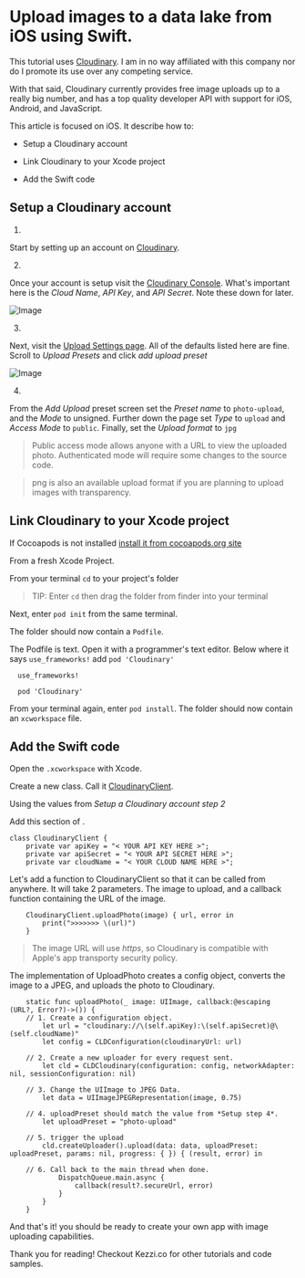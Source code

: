 # Upload images to a data lake from iOS using Swift.

This tutorial uses [Cloudinary](https://cloudinary.com/about). I am in no way affiliated with this company nor do I promote its use over any competing service.

With that said, Cloudinary currently provides free image uploads up to a really big number, and has a top quality developer API with support for iOS, Android, and JavaScript.

This article is focused on iOS. It describe how to: 

  - Setup a Cloudinary account

  - Link Cloudinary to your Xcode project

  - Add the Swift code


## Setup a Cloudinary account

1. 
Start by setting up an account on [Cloudinary](https://cloudinary.com/users/register/free).

2. 
Once your account is setup visit the [Cloudinary Console](https://cloudinary.com/console). What's important here is the *Cloud Name*, *API Key*, and *API Secret*. Note these down for later.

![Image](https://bytebucket.org/lee-kezzi-co/image-upload-sample/raw/7886a6f5fd25dd9c42f5e4e0bbff74ac63f33b83/media/cloudinary-api.png#center)


3. 
Next, visit the [Upload Settings page](https://cloudinary.com/console/settings/upload). All of the defaults listed here are fine. Scroll to *Upload Presets* and click *add upload preset* 

![Image](https://bytebucket.org/lee-kezzi-co/image-upload-sample/raw/7886a6f5fd25dd9c42f5e4e0bbff74ac63f33b83/media/add-upload-preset2.png)

4. 
From the *Add Upload* preset screen set the *Preset name* to `photo-upload`, and the *Mode* to unsigned. Further down the page set *Type* to `upload` and *Access Mode* to `public`. Finally, set the *Upload format* to `jpg`

>Public access mode allows anyone with a URL to view the uploaded photo. Authenticated mode will require some changes to the source code. 

>png is also an available upload format if you are planning to upload images with transparency.


## Link Cloudinary to your Xcode project

If Cocoapods is not installed [install it from cocoapods.org site](https://cocoapods.org/)



From a fresh Xcode Project.


From your terminal `cd` to your project's folder 

> TIP: Enter `cd` then drag the folder from finder into your terminal

Next, enter `pod init` from the same terminal. 

The folder should now contain a `Podfile`.

The Podfile is text. Open it with a programmer's text editor. Below where it says `use_frameworks!` add `pod 'Cloudinary'`
```
  use_frameworks!

  pod 'Cloudinary'
```

From your terminal again, enter `pod install`. The folder should now contain an `xcworkspace` file.

## Add the Swift code

Open the `.xcworkspace` with Xcode.

Create a new class. Call it [CloudinaryClient](https://bitbucket.org/lee-kezzi-co/image-upload-sample/src/3ea40fb611652ace61fa581276d3e489fb142d7e/image-upload-sample/CloudinaryClient.swift?at=master&fileviewer=file-view-default).

Using the values from *Setup a Cloudinary account step 2* 

Add this section of .
```
class CloudinaryClient {
    private var apiKey = "< YOUR API KEY HERE >";
    private var apiSecret = "< YOUR API SECRET HERE >";
    private var cloudName = "< YOUR CLOUD NAME HERE >";
```

Let's add a function to CloudinaryClient so that it can be called from anywhere. It will take 2 parameters. The image to upload, and a callback function containing the URL of the image.
```
    CloudinaryClient.uploadPhoto(image) { url, error in
        print(">>>>>>> \(url)")
    }
```
> The image URL will use _https_, so Cloudinary is compatible with Apple's app transporty security policy.

The implementation of UploadPhoto creates a config object, converts the image to a JPEG, and uploads the photo to Cloudinary.

```
    static func uploadPhoto(_ image: UIImage, callback:@escaping (URL?, Error?)->()) {
    // 1. Create a configuration object.
        let url = "cloudinary://\(self.apiKey):\(self.apiSecret)@\(self.cloudName)"
        let config = CLDConfiguration(cloudinaryUrl: url)

    // 2. Create a new uploader for every request sent. 
        let cld = CLDCloudinary(configuration: config, networkAdapter: nil, sessionConfiguration: nil)

    // 3. Change the UIImage to JPEG Data.
        let data = UIImageJPEGRepresentation(image, 0.75)

    // 4. uploadPreset should match the value from *Setup step 4*. 
        let uploadPreset = "photo-upload"
    
    // 5. trigger the upload
        cld.createUploader().upload(data: data, uploadPreset: uploadPreset, params: nil, progress: { }) { (result, error) in
            
    // 6. Call back to the main thread when done.
            DispatchQueue.main.async {
                callback(result?.secureUrl, error)
            }
        }
    }

```


And that's it! you should be ready to create your own app with image uploading capabilities. 

Thank you for reading! Checkout Kezzi.co for other tutorials and code samples.
